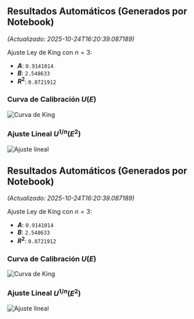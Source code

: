
## Resultados Automáticos (Generados por Notebook)
*(Actualizado: 2025-10-24T16:20:39.087189)*

Ajuste Ley de King con $n=3$:
- **$A$**: `0.9141014`
- **$B$**: `2.548633`
- **$R^2$**: `0.8721912`

### Curva de Calibración $U(E)$ 
![Curva de King](Practicas/P03_Hilo_Caliente/data/images/p3_king_curve.png)

### Ajuste Lineal $U^{1/n}(E^2)$ 
![Ajuste lineal](Practicas/P03_Hilo_Caliente/data/images/p3_king_transform_fit.png)



## Resultados Automáticos (Generados por Notebook)
*(Actualizado: 2025-10-24T16:20:39.087189)*

Ajuste Ley de King con $n=3$:
- **$A$**: `0.9141014`
- **$B$**: `2.548633`
- **$R^2$**: `0.8721912`

### Curva de Calibración $U(E)$ 
![Curva de King](Practicas/P03_Hilo_Caliente/data/images/p3_king_curve.png)

### Ajuste Lineal $U^{1/n}(E^2)$ 
![Ajuste lineal](Practicas/P03_Hilo_Caliente/data/images/p3_king_transform_fit.png)


